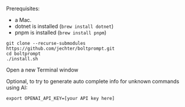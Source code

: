 Prerequisites:

* a Mac.
* dotnet is installed (`brew install dotnet`)
* pnpm is installed (`brew install pnpm`)

```
git clone --recurse-submodules https://github.com/jechter/boltprompt.git
cd boltprompt
./install.sh
```

Open a new Terminal window

Optional, to try to generate auto complete info for unknown commands using AI:

```
export OPENAI_API_KEY=[your API key here]
```

